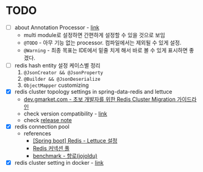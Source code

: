 # TODO

- [ ] about Annotation Processor - [link](https://taes-k.github.io/2021/04/18/java-annotation-processing)
  - multi module로 설정하면 간편하게 설정할 수 있을 것으로 보임
  - `@TODO` - 아무 기능 없는 processor. 컴파일에서는 제외될 수 있게 설정.
  - `@Warning` - 최종 목표는 IDE에서 밑줄 치게 해서 바로 볼 수 있게 표시하면 좋겠다.
- [ ] redis hash entity 설정 케이스별 정리
  1. `@JsonCreator && @JsonProperty`
  2. `@Builder && @JsonDeserialize`
  3. `ObjectMapper` customizing
- [x] redis cluster topology settings in spring-data-redis and lettuce
  - [dev.gmarket.com - 초보 개발자를 위한 Redis Cluster Migration 가이드라인](https://dev.gmarket.com/71)
  - check version compatibility - [link](https://github.com/spring-projects/spring-boot/issues/15630)
  - check [release note](https://github.com/lettuce-io/lettuce-core/releases)
- [x] redis connection pool
  - references
    - [[Spring boot] Redis - Lettuce 설정](https://jronin.tistory.com/126)
    - [Redis 커넥션 풀](https://findmypiece.tistory.com/106)
    - [benchmark - 향로(jojoldu)](https://jojoldu.tistory.com/418)
- [x] redis cluster setting in docker - [link](https://velog.io/@backtony/Spring-Redis-Cluster-구축-및-연동하기)

